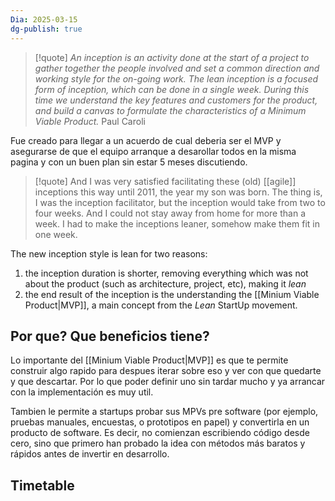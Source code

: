 ```yaml
---
Dia: 2025-03-15
dg-publish: true
---
```

>[!quote] _An inception is an activity done at the start of a project to gather together the people involved and set a common direction and working style for the on-going work. The lean inception is a focused form of inception, which can be done in a single week. During this time we understand the key features and customers for the product, and build a canvas to formulate the characteristics of a Minimum Viable Product._
> Paul Caroli


Fue creado para llegar a un acuerdo de cual deberia ser el MVP y asegurarse de que el equipo arranque a desarollar todos en la misma pagina y con un buen plan sin estar 5 meses discutiendo.


>[!quote] And I was very satisfied facilitating these (old) [[agile]] inceptions this way until 2011, the year my son was born. The thing is, I was the inception facilitator, but the inception would take from two to four weeks. And I could not stay away from home for more than a week. I had to make the inceptions leaner, somehow make them fit in one week.

The new inception style is lean for two reasons:

1. the inception duration is shorter, removing everything which was not about the product (such as architecture, project, etc), making it _lean_
2. the end result of the inception is the understanding the [[Minium Viable Product|MVP]], a main concept from the _Lean_ StartUp movement.


## Por que? Que beneficios tiene? 
Lo importante del [[Minium Viable Product|MVP]] es que te permite construir algo rapido para despues iterar sobre eso y ver con que quedarte y que descartar. Por lo que poder definir uno sin tardar mucho y ya arrancar con la implementación es muy util.

Tambien le permite a startups probar sus MPVs pre software (por ejemplo, pruebas manuales, encuestas, o prototipos en papel) y convertirla en un producto de software. Es decir, no comienzan escribiendo código desde cero, sino que primero han probado la idea con métodos más baratos y rápidos antes de invertir en desarrollo.


## Timetable 
